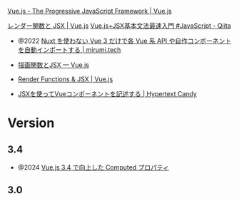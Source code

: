 [Vue.js - The Progressive JavaScript Framework | Vue.js](https://vuejs.org/)

[レンダー関数と JSX | Vue.js](https://ja.vuejs.org/guide/extras/render-function.html)
[Vue.js+JSX基本文法最速入門 #JavaScript - Qiita](https://qiita.com/simezi9/items/ec9dfbb3c7af09088898)

- @2022 [Nuxt を使わない Vue 3 だけで各 Vue 系 API や自作コンポーネントを自動インポートする | mirumi.tech](https://mirumi.tech/vue-auto-import/)

- [描画関数とJSX — Vue.js](https://v2.ja.vuejs.org/v2/guide/render-function)
- [Render Functions & JSX | Vue.js](https://vuejs.org/guide/extras/render-function.html)
- [JSXを使ってVueコンポーネントを記述する | Hypertext Candy](https://www.hypertextcandy.com/using-jsx-in-vue-component)

# Version

## 3.4

- @2024 [Vue.js 3.4 で向上した Computed プロパティ](https://zenn.dev/comm_vue_nuxt/articles/vue-computed-improvement)

## 3.0
